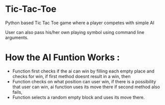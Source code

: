 # Tic-Tac-Toe
Python based Tic Tac Toe game where a player competes with simple AI

User can also pass his/her own playing symbol using command line arguments.

# How the AI Funtion Works :
 -   Function first checks if the ai can win by filling each empty place and checks for win,
     if first method doesnt result in a win, then
 -   Function checks on what position can user win, if there is a possibility that user can win, ai function uses its move there
     if second method also fails,
 -   Function selects a random empty block and uses its move there.
